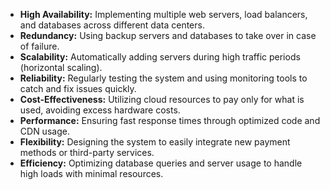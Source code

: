 - **High Availability:** Implementing multiple web servers, load balancers, and databases across different data centers.
- **Redundancy:** Using backup servers and databases to take over in case of failure.
- **Scalability:** Automatically adding servers during high traffic periods (horizontal scaling).
- **Reliability:** Regularly testing the system and using monitoring tools to catch and fix issues quickly.
- **Cost-Effectiveness:** Utilizing cloud resources to pay only for what is used, avoiding excess hardware costs.
- **Performance:** Ensuring fast response times through optimized code and CDN usage.
- **Flexibility:** Designing the system to easily integrate new payment methods or third-party services.
- **Efficiency:** Optimizing database queries and server usage to handle high loads with minimal resources.